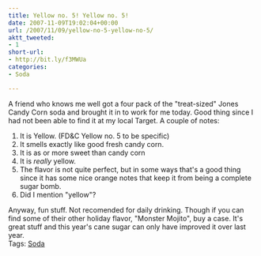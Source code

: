 ```yaml
---
title: Yellow no. 5! Yellow no. 5!
date: 2007-11-09T19:02:04+00:00
url: /2007/11/09/yellow-no-5-yellow-no-5/
aktt_tweeted:
- 1
short-url:
- http://bit.ly/f3MWUa
categories:
- Soda

---
```

<div class='microid-mailto+http:sha1:ef02694de3e6e7ee0927dc9bdb20370dbb15a296'>

A friend who knows me well got a four pack of the "treat-sized" Jones Candy Corn soda and brought it in to work for me today. Good thing since I had not been able to find it at my local Target. A couple of notes:
<ol>
<li>
It is Yellow. (FD&C Yellow no. 5 to be specific)
</li>
<li>
It smells exactly like good fresh candy corn.
</li>
<li>
It is as or more sweet than candy corn
</li>
<li>
It is <em>really</em> yellow.
</li>
<li>
The flavor is not quite perfect, but in some ways that's a good thing since it has some nice orange notes that keep it from being a complete sugar bomb.
</li>
<li>
Did I mention "yellow"?
</li>
</ol>
Anyway, fun stuff. Not recomended for daily drinking. Though if you can find some of their other holiday flavor, "Monster Mojito", buy a case. It's great stuff and this year's cane sugar can only have improved it over last year.

</div>

<div class="st-post-tags">
Tags: <a href="http://www.cavort.org/tag/soda/" title="Soda" rel="tag">Soda</a><br />
</div>